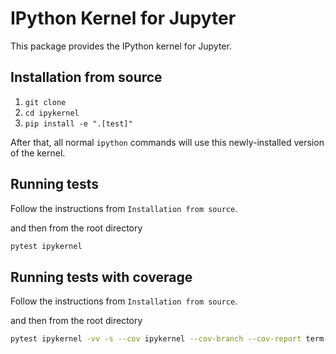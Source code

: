 # IPython Kernel for Jupyter

This package provides the IPython kernel for Jupyter.

## Installation from source

1. `git clone`
2. `cd ipykernel`
3. `pip install -e ".[test]"`

After that, all normal `ipython` commands will use this newly-installed version of the kernel.

## Running tests

Follow the instructions from `Installation from source`.

and then from the root directory

```bash
pytest ipykernel
```

## Running tests with coverage

Follow the instructions from `Installation from source`.

and then from the root directory

```bash
pytest ipykernel -vv -s --cov ipykernel --cov-branch --cov-report term-missing:skip-covered --durations 10
```
